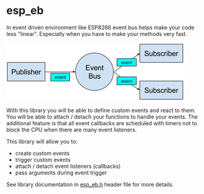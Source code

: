 # esp_eb

In event driven environment like ESP8266 event bus helps make your code less
"linear". Especially when you have to make your methods very fast. 

![EventBus](../../doc/EventBus.png)

With this library you will be able to define custom events and react to them. 
You will be able to attach / detach your functions to handle your events.
The additional feature is that all event callbacks are scheduled with timers 
not to block the CPU when there are many event listeners.
 
This library will allow you to:
 - create custom events
 - trigger custom events
 - attach / detach event listeners (callbacks)
 - pass arguments during event trigger
 
See library documentation in [esp_eb.h](include/esp_eb.h) header file 
for more details.

